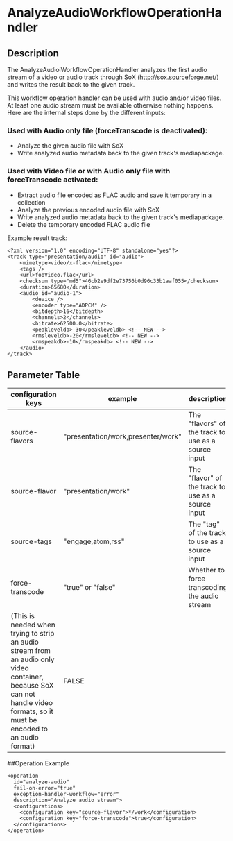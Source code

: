 # AnalyzeAudioWorkflowOperationHandler

## Description
The AnalyzeAudioiWorkflowOperationHandler analyzes the first audio stream of a video or audio track through SoX
(http://sox.sourceforge.net/) and writes the result back to the given track.

This workflow operation handler can be used with audio and/or video files. At least one audio stream must be available
otherwise nothing happens. Here are the internal steps done by the different inputs:

### Used with Audio only file (forceTranscode is deactivated):
 - Analyze the given audio file with SoX
 - Write analyzed audio metadata back to the given track's mediapackage.

### Used with Video file or with Audio only file with forceTranscode activated:
 - Extract audio file encoded as FLAC audio and save it temporary in a collection
 - Analyze the previous encoded audio file with SoX
 - Write analyzed audio metadata back to the given track's mediapackage.
 - Delete the temporary encoded FLAC audio file

Example result track:

    <?xml version="1.0" encoding="UTF-8" standalone="yes"?>
    <track type="presentation/audio" id="audio">
        <mimetype>video/x-flac</mimetype>
        <tags />
        <url>fooVideo.flac</url>
        <checksum type="md5">46cb2e9df2e73756b0d96c33b1aaf055</checksum>
        <duration>65680</duration>
        <audio id="audio-1">
            <device />
            <encoder type="ADPCM" />
            <bitdepth>16</bitdepth>
            <channels>2</channels>
            <bitrate>62500.0</bitrate>
            <peakleveldb>-30</peakleveldb> <!-- NEW -->
            <rmsleveldb>-20</rmsleveldb> <!-- NEW -->
            <rmspeakdb>-10</rmspeakdb> <!-- NEW -->
        </audio>
    </track>

## Parameter Table


|configuration keys	|example				|description|default value|
|-----------------------|---------------------------------------|-----------|-------------|
|source-flavors		|"presentation/work,presenter/work"	|The "flavors" of the track to use as a source input	|EMPTY|
|source-flavor		|"presentation/work"			|The "flavor" of the track to use as a source input	|EMPTY|
|source-tags		|"engage,atom,rss"			|The "tag" of the track to use as a source input	|EMPTY|
|force-transcode		|"true" or "false"			|Whether to force transcoding the audio stream
(This is needed when trying to strip an audio stream from an audio only video container, because SoX can not handle video formats, so it must be encoded to an audio format)	|FALSE|


##Operation Example

    <operation
      id="analyze-audio"
      fail-on-error="true"
      exception-handler-workflow="error"
      description="Analyze audio stream">
      <configurations>
        <configuration key="source-flavor">*/work</configuration>
        <configuration key="force-transcode">true</configuration>
      </configurations>
    </operation>

